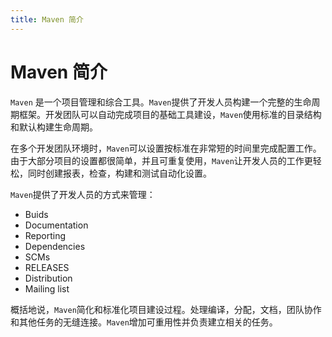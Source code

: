 ```yaml
---
title: Maven 简介
---
```

# **Maven 简介**
`Maven` 是一个项目管理和综合工具。`Maven`提供了开发人员构建一个完整的生命周期框架。开发团队可以自动完成项目的基础工具建设，`Maven`使用标准的目录结构和默认构建生命周期。

在多个开发团队环境时，`Maven`可以设置按标准在非常短的时间里完成配置工作。由于大部分项目的设置都很简单，并且可重复使用，`Maven`让开发人员的工作更轻松，同时创建报表，检查，构建和测试自动化设置。

`Maven`提供了开发人员的方式来管理：

- Buids
- Documentation
- Reporting
- Dependencies
- SCMs
- RELEASES
- Distribution
- Mailing list

概括地说，`Maven`简化和标准化项目建设过程。处理编译，分配，文档，团队协作和其他任务的无缝连接。`Maven`增加可重用性并负责建立相关的任务。